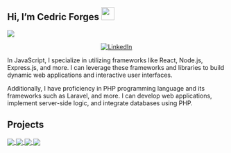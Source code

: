 ## Hi, I’m Cedric Forges <img src = "https://raw.githubusercontent.com/MartinHeinz/MartinHeinz/master/wave.gif" width = 30px> 
<p>
  <a href="https://github.com/DenverCoder1/readme-typing-svg"><img src="https://readme-typing-svg.herokuapp.com?&font=IBM+Plex+Sans&color=abcdef&size=20&lines=Welcome+to+my+GitHub+Profile!;I'm+a+Web+Developer;" /></a>
</p>

<p align ="center">
 


   <a href="https://www.linkedin.com/in/cedric-forges/" target="_blank">
    <img alt="LinkedIn" src="https://img.shields.io/badge/LinkedIn-0077B5?style=for-the-badge&logo=linkedin&logoColor=white">
  </a>   
 
  </p>


<p >In JavaScript, I specialize in utilizing frameworks like React, Node.js, Express.js, and more. I can leverage these frameworks and libraries to build dynamic web applications and interactive user interfaces.

Additionally, I have proficiency in PHP programming language and its frameworks such as Laravel, and more. I can develop web applications, implement server-side logic, and integrate databases using PHP.
</p>


## Projects

<a href="https://github.com/cedogithub/library-app">
   <img align="center" src="https://github-readme-stats.vercel.app/api/pin/?username=cedogithub&repo=library-app&theme=tokyonight" />
</a>  

<a href="https://github.com/cedogithub/RPSgame">
     <img align="center" src="https://github-readme-stats.vercel.app/api/pin/?username=cedogithub&repo=RPSgame&theme=tokyonight" />

</a> 
<a href="https://github.com/cedogithub/tic-tac-toe">
     <img align="center" src="https://github-readme-stats.vercel.app/api/pin/?username=cedogithub&repo=tic-tac-toe&theme=tokyonight" />
</a> 
<a href="https://github.com/cedogithub/vino_etu">
       <img align="center" src="https://github-readme-stats.vercel.app/api/pin/?username=cedogithub&repo=vino_etu&theme=tokyonight" />
</a> 

<br/>
